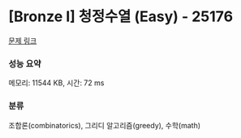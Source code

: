 # [Bronze I] 청정수열 (Easy) - 25176 

[문제 링크](https://www.acmicpc.net/problem/25176) 

### 성능 요약

메모리: 11544 KB, 시간: 72 ms

### 분류

조합론(combinatorics), 그리디 알고리즘(greedy), 수학(math)

